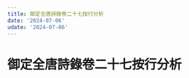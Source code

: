 ```yaml
---
title: 御定全唐詩錄卷二十七按行分析
date: '2024-07-06'
udate: '2024-07-06'
---
```

# 御定全唐詩錄卷二十七按行分析

<LinePage :list="lines" :chapternum="27" />

<script setup>
const chapter = '卷二十七';
import lines from '/data/qtsl/卷二十七/lines.json'
</script>
